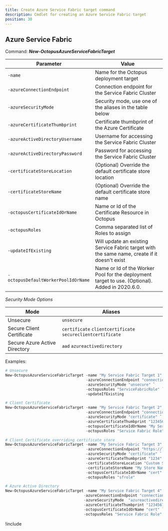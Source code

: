 ```yaml
---
title: Create Azure Service Fabric target command
description: Cmdlet for creating an Azure Service Fabric target
position: 30
---
```


## Azure Service Fabric
Command: **_New-OctopusAzureServiceFabricTarget_**

| Parameter                           | Value                                                       |
| ----------------------------------- | -------------------------------------------------           |
| `-name`                             | Name for the Octopus deployment target                      |
| `-azureConnectionEndpoint`          | Connection endpoint for the Service Fabric Cluster          |
| `-azureSecurityMode`                | Security mode, use one of the aliases in the table below    |
| `-azureCertificateThumbprint`       | Certificate thumbprint of the Azure Certificate             |
| `-azureActiveDirectoryUsername`     | Username for accessing the Service Fabric Cluster           |
| `-azureActiveDirectoryPassword`     | Password for accessing the Service Fabric Cluster           |
| `-certificateStoreLocation`         | (Optional) Override the default certificate store location  |
| `-certificateStoreName`             | (Optional) Override the default certificate store name      |
| `-octopusCertificateIdOrName`       | Name or Id of the Certificate Resource in Octopus           |
| `-octopusRoles`                     | Comma separated list of Roles to assign                     |
| `-updateIfExisting`                 | Will update an existing Service Fabric target with the same name, create if it doesn't exist |
| `-octopusDefaultWorkerPoolIdOrName` | Name or Id of the Worker Pool for the deployment target to use. (Optional). Added in 2020.6.0. |

_Security Mode Options_

| Mode | Aliases |
| --- | --- |
| Unsecure | `unsecure` |
| Secure Client Certificate | `certificate` `clientcertificate` `secureclientcertificate` |
| Secure Azure Active Directory | `aad` `azureactivedirectory`|

Examples:
```powershell
# Unsecure
New-OctopusAzureServiceFabricTarget -name "My Service Fabric Target 1" `
                                    -azureConnectionEndpoint "connectionEndpoint" `
                                    -azureSecurityMode "unsecure" `
                                    -octopusRoles "ServiceFabricRole" `
                                    -updateIfExisting

# Client Certificate
New-OctopusAzureServiceFabricTarget -name "My Service Fabric Target 2" `
                                    -azureConnectionEndpoint "connectionEndpoint" `
                                    -azureSecurityMode "certificate" `
                                    -azureCertificateThumbprint "1234567890" `
                                    -octopusCertificateIdOrName "My Service Fabric Certificate" `
                                    -octopusRoles "Service Fabric Role"

# Client Certificate overriding certificate store
New-OctopusAzureServiceFabricTarget -name "My Service Fabric Target 3" `
                                    -azureConnectionEndpoint "https://localhost" `
                                    -azureSecurityMode "certificate" `
                                    -azureCertificateThumbprint "1234" `
                                    -certificateStoreLocation "Custom Store Location" `
                                    -certificateStoreName "My Store Name" `
                                    -octopusCertificateIdOrName "cert" `
                                    -octopusRoles "sfrole"

# Azure Active Directory
New-OctopusAzureServiceFabricTarget -name "My Service Fabric Target 4" `
                                   -azureConnectionEndpoint "connectionEndpoint" `
                                   -azureSecurityMode  "azureactivedirectory" `
                                   -azureCertificateThumbprint "1234567890" `
                                   -octopusCertificateIdOrName "cert" `
                                   -octopusRoles "Service Fabric Role"

```

!include <create-deployment-targets-warning>